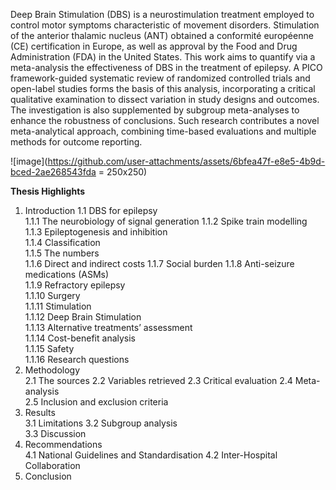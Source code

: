 Deep Brain Stimulation (DBS) is a neurostimulation treatment employed to control motor symptoms characteristic of movement disorders. Stimulation of the anterior thalamic nucleus (ANT) obtained a conformité européenne (CE) certification in Europe, as well as approval by the Food and Drug Administration (FDA) in the United States. This work aims to quantify via a meta-analysis the effectiveness of DBS in the treatment of epilepsy. A PICO framework-guided systematic review of randomized controlled trials and open-label studies forms the basis of this analysis, incorporating a critical qualitative examination to dissect variation in study designs and outcomes. The investigation is also supplemented by subgroup meta-analyses to enhance the robustness of conclusions. Such research contributes a novel meta-analytical approach, combining time-based evaluations and multiple methods for outcome reporting. 




![image](https://github.com/user-attachments/assets/6bfea47f-e8e5-4b9d-bced-2ae268543fda = 250x250)




**Thesis Highlights**

1. Introduction	
1.1 DBS for epilepsy	
1.1.1 The neurobiology of signal generation	
1.1.2 Spike train modelling	
1.1.3 Epileptogenesis and inhibition	
1.1.4 Classification	
1.1.5 The numbers	
1.1.6 Direct and indirect costs	
1.1.7 Social burden	
1.1.8 Anti-seizure medications (ASMs)	
1.1.9 Refractory epilepsy	
1.1.10 Surgery	
1.1.11 Stimulation	
1.1.12 Deep Brain Stimulation	
1.1.13 Alternative treatments’ assessment	
1.1.14 Cost-benefit analysis	
1.1.15 Safety	
1.1.16 Research questions	
2. Methodology	
2.1 The sources	
2.2 Variables retrieved	
2.3 Critical evaluation	
2.4 Meta-analysis	
2.5 Inclusion and exclusion criteria	
3. Results	
3.1 Limitations	
3.2 Subgroup analysis	
3.3 Discussion	
4. Recommendations	
4.1 National Guidelines and Standardisation	
4.2 Inter-Hospital Collaboration	
5. Conclusion	

